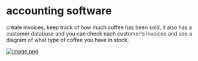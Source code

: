 # accounting software

create invoices, keep track of how much coffee has been sold, it also has a customer database and you can check each customer's invoices and see a diagram of what type of coffee you have in stock.

[![image.png](https://i.postimg.cc/kg4JzSKv/image.png)](https://postimg.cc/6ykxGyH8)
